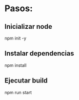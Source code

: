 # Pasos:

## Inicializar node

npm init -y

## Instalar dependencias

npm install

## Ejecutar build

npm run start
